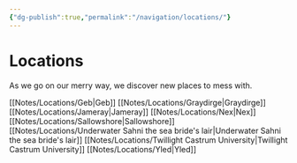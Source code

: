 ```yaml
---
{"dg-publish":true,"permalink":"/navigation/locations/"}
---
```


# Locations
As we go on our merry way, we discover new places to mess with.

[[Notes/Locations/Geb\|Geb]]
[[Notes/Locations/Graydirge\|Graydirge]]
[[Notes/Locations/Jameray\|Jameray]]
[[Notes/Locations/Nex\|Nex]]
[[Notes/Locations/Sallowshore\|Sallowshore]]
[[Notes/Locations/Underwater Sahni the sea bride's lair\|Underwater Sahni the sea bride's lair]]
[[Notes/Locations/Twillight Castrum University\|Twillight Castrum University]]
[[Notes/Locations/Yled\|Yled]]
